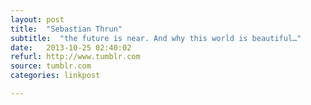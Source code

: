 ```yaml
---
layout: post
title:  "Sebastian Thrun"
subtitle:  "the future is near. And why this world is beautiful…"
date:   2013-10-25 02:40:02
refurl: http://www.tumblr.com
source: tumblr.com
categories: linkpost

---
```

